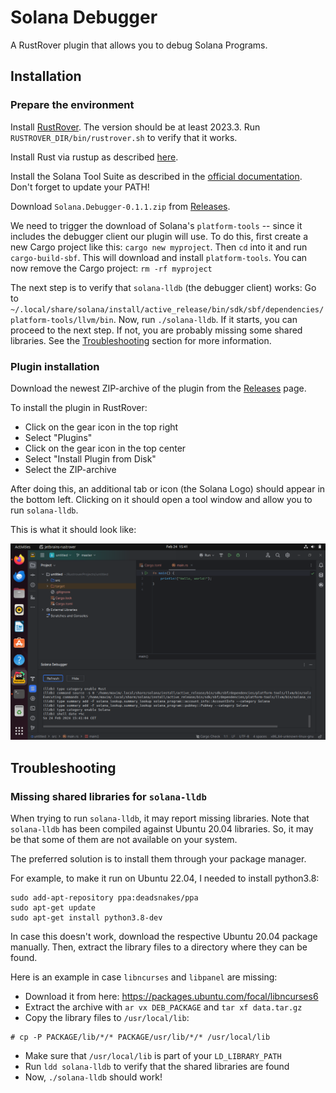 # Solana Debugger

<!-- Plugin description -->
A RustRover plugin that allows you to debug Solana Programs.
<!-- Plugin description end -->

## Installation

### Prepare the environment

Install [RustRover](https://www.jetbrains.com/rust/nextversion/). The version should be at least 2023.3. Run `RUSTROVER_DIR/bin/rustrover.sh` to verify that it works.

Install Rust via rustup as described [here](https://www.rust-lang.org/tools/install).

Install the Solana Tool Suite as described in the [official documentation](https://docs.solanalabs.com/cli/install). Don't forget to update your PATH!

Download `Solana.Debugger-0.1.1.zip` from [Releases](https://github.com/maxims94/solana-debugger/releases/tag/v0.1.1).

We need to trigger the download of Solana's `platform-tools` -- since it includes the debugger client our plugin will use. To do this, first create a new Cargo project like this: `cargo new myproject`. Then `cd` into it and run `cargo-build-sbf`. This will download and install `platform-tools`. You can now remove the Cargo project: `rm -rf myproject`

The next step is to verify that `solana-lldb` (the debugger client) works: Go to `~/.local/share/solana/install/active_release/bin/sdk/sbf/dependencies/platform-tools/llvm/bin`. Now, run `./solana-lldb`. If it starts, you can proceed to the next step. If not, you are probably missing some shared libraries. See the [Troubleshooting](#troubleshooting) section for more information.

### Plugin installation

Download the newest ZIP-archive of the plugin from the [Releases](https://github.com/maxims94/solana-debugger/releases/tag/v0.1.1) page.

To install the plugin in RustRover:

- Click on the gear icon in the top right
- Select "Plugins"
- Click on the gear icon in the top center
- Select "Install Plugin from Disk"
- Select the ZIP-archive

After doing this, an additional tab or icon (the Solana Logo) should appear in the bottom left. Clicking on it should open a tool window and allow you to run `solana-lldb`.

This is what it should look like:

![Screenshot](/docs/screenshot.png)

## Troubleshooting

### Missing shared libraries for `solana-lldb`

When trying to run `solana-lldb`, it may report missing libraries. Note that `solana-lldb` has been compiled against Ubuntu 20.04 libraries. So, it may be that some of them are not available on your system.

The preferred solution is to install them through your package manager.

For example, to make it run on Ubuntu 22.04, I needed to install python3.8:
```
sudo add-apt-repository ppa:deadsnakes/ppa
sudo apt-get update
sudo apt-get install python3.8-dev
```

In case this doesn't work, download the respective Ubuntu 20.04 package manually. Then, extract the library files to a directory where they can be found.

Here is an example in case `libncurses` and `libpanel` are missing:

- Download it from here: https://packages.ubuntu.com/focal/libncurses6
- Extract the archive with `ar vx DEB_PACKAGE` and `tar xf data.tar.gz`
- Copy the library files to `/usr/local/lib`:
```
# cp -P PACKAGE/lib/*/* PACKAGE/usr/lib/*/* /usr/local/lib
```
- Make sure that `/usr/local/lib` is part of your `LD_LIBRARY_PATH`
- Run `ldd solana-lldb` to verify that the shared libraries are found
- Now, `./solana-lldb` should work!
